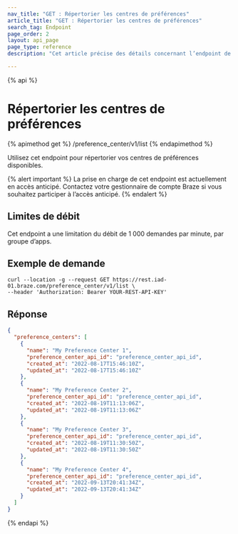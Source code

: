 ```yaml
---
nav_title: "GET : Répertorier les centres de préférences"
article_title: "GET : Répertorier les centres de préférences"
search_tag: Endpoint
page_order: 2
layout: api_page
page_type: reference
description: "Cet article précise des détails concernant l’endpoint de Braze Répertorier les centres de préférences."

---
```

{% api %}
# Répertorier les centres de préférences
{% apimethod get %}
/preference_center/v1/list
{% endapimethod %}

Utilisez cet endpoint pour répertorier vos centres de préférences disponibles.

{% alert important %}
La prise en charge de cet endpoint est actuellement en accès anticipé. Contactez votre gestionnaire de compte Braze si vous souhaitez participer à l’accès anticipé.
{% endalert %}

## Limites de débit

Cet endpoint a une limitation du débit de 1 000 demandes par minute, par groupe d’apps.

## Exemple de demande

```
curl --location -g --request GET https://rest.iad-01.braze.com/preference_center/v1/list \
--header 'Authorization: Bearer YOUR-REST-API-KEY'
```

## Réponse
```json
{
  "preference_centers": [
    {
      "name": "My Preference Center 1",
      "preference_center_api_id": "preference_center_api_id",
      "created_at": "2022-08-17T15:46:10Z",
      "updated_at": "2022-08-17T15:46:10Z"
    },
    {
      "name": "My Preference Center 2",
      "preference_center_api_id": "preference_center_api_id",
      "created_at": "2022-08-19T11:13:06Z",
      "updated_at": "2022-08-19T11:13:06Z"
    },
    {
      "name": "My Preference Center 3",
      "preference_center_api_id": "preference_center_api_id",
      "created_at": "2022-08-19T11:30:50Z",
      "updated_at": "2022-08-19T11:30:50Z"
    },
    {
      "name": "My Preference Center 4",
      "preference_center_api_id": "preference_center_api_id",
      "created_at": "2022-09-13T20:41:34Z",
      "updated_at": "2022-09-13T20:41:34Z"
    }
  ]
}
```

{% endapi %}